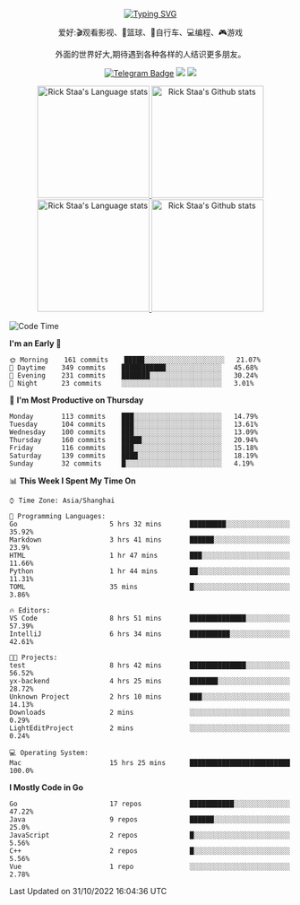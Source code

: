<div align="center"> 

[![Typing SVG](https://readme-typing-svg.herokuapp.com?size=25&duration=2500&color=eeeeee&vCenter=true&width=200&height=40&lines=Hi+there+%F0%9F%91%8B%F0%9F%8F%BB;I'm+DanBai)](https://git.io/typing-svg)

爱好:🎬观看影视、🏀篮球、🚴自行车、💻编程、🎮游戏

外面的世界好大,期待遇到各种各样的人结识更多朋友。

[![Telegram Badge](https://img.shields.io/badge/-Telegram-blue?style=flat&logo=Telegram&logoColor=white)](https://t.me/danbai9420) 
[![](https://img.shields.io/badge/-Blog-brightgreen?style=flat&logo=Blogger&logoColor=white)](https://p00q.cn)
[![](https://img.shields.io/badge/-Email-red?style=flat&logo=Mail.Ru&logoColor=white)](mailto:danbai@88.com)
</div>

<!-- Light Mode -->
<div align="center"> 
<a href="https://github.com/anuraghazra/github-readme-stats#gh-light-mode-only">
<img height=200 src="https://github-readme-stats-git-master-rstaa-rickstaa.vercel.app/api/top-langs/?username=danbai225&layout=compact&langs_count=10&hide_border=1&role=OWNER,COLLABORATOR#gh-light-mode-only" alt="Rick Staa's Language stats" />
</a>
<a href="https://github.com/anuraghazra/github-readme-stats#gh-light-mode-only">
<img height=200 src="https://github-readme-stats-git-master-rstaa-rickstaa.vercel.app/api?username=danbai225&show_icons=true&count_private=true&line_height=28&hide_border=1&include_all_commits=true&card_width=450&role=OWNER,COLLABORATOR&exclude_repo=github-readme-stats#gh-light-mode-only" alt="Rick Staa's Github stats" />
</a>
</div>

<!-- Dark Mode -->
<div align="center"> 
<a href="https://github.com/anuraghazra/github-readme-stats#gh-dark-mode-only">
<img height=200 src="https://github-readme-stats-git-master-rstaa-rickstaa.vercel.app/api/top-langs/?username=danbai225&layout=compact&langs_count=10&hide_border=1&role=OWNER,COLLABORATOR&theme=github_dark#gh-dark-mode-only" alt="Rick Staa's Language stats" />
</a>
<a href="https://github.com/anuraghazra/github-readme-stats#gh-dark-mode-only">
<img height=200 src="https://github-readme-stats-git-master-rstaa-rickstaa.vercel.app/api?username=danbai225&show_icons=true&count_private=true&line_height=28&hide_border=1&include_all_commits=true&card_width=450&role=OWNER,COLLABORATOR&exclude_repo=github-readme-stats&theme=github_dark#gh-dark-mode-only" alt="Rick Staa's Github stats" />
</a>
</div>

<!--START_SECTION:waka-->
![Code Time](http://img.shields.io/badge/Code%20Time-120%20hrs%2033%20mins-blue)

**I'm an Early 🐤** 

```text
🌞 Morning    161 commits    █████░░░░░░░░░░░░░░░░░░░░   21.07% 
🌆 Daytime    349 commits    ███████████░░░░░░░░░░░░░░   45.68% 
🌃 Evening    231 commits    ███████░░░░░░░░░░░░░░░░░░   30.24% 
🌙 Night      23 commits     ░░░░░░░░░░░░░░░░░░░░░░░░░   3.01%

```
📅 **I'm Most Productive on Thursday** 

```text
Monday       113 commits    ███░░░░░░░░░░░░░░░░░░░░░░   14.79% 
Tuesday      104 commits    ███░░░░░░░░░░░░░░░░░░░░░░   13.61% 
Wednesday    100 commits    ███░░░░░░░░░░░░░░░░░░░░░░   13.09% 
Thursday     160 commits    █████░░░░░░░░░░░░░░░░░░░░   20.94% 
Friday       116 commits    ███░░░░░░░░░░░░░░░░░░░░░░   15.18% 
Saturday     139 commits    ████░░░░░░░░░░░░░░░░░░░░░   18.19% 
Sunday       32 commits     █░░░░░░░░░░░░░░░░░░░░░░░░   4.19%

```


📊 **This Week I Spent My Time On** 

```text
⌚︎ Time Zone: Asia/Shanghai

💬 Programming Languages: 
Go                       5 hrs 32 mins       █████████░░░░░░░░░░░░░░░░   35.92% 
Markdown                 3 hrs 41 mins       ██████░░░░░░░░░░░░░░░░░░░   23.9% 
HTML                     1 hr 47 mins        ███░░░░░░░░░░░░░░░░░░░░░░   11.66% 
Python                   1 hr 44 mins        ██░░░░░░░░░░░░░░░░░░░░░░░   11.31% 
TOML                     35 mins             █░░░░░░░░░░░░░░░░░░░░░░░░   3.86%

🔥 Editors: 
VS Code                  8 hrs 51 mins       ██████████████░░░░░░░░░░░   57.39% 
IntelliJ                 6 hrs 34 mins       ██████████░░░░░░░░░░░░░░░   42.61%

🐱‍💻 Projects: 
test                     8 hrs 42 mins       ██████████████░░░░░░░░░░░   56.52% 
yx-backend               4 hrs 25 mins       ███████░░░░░░░░░░░░░░░░░░   28.72% 
Unknown Project          2 hrs 10 mins       ███░░░░░░░░░░░░░░░░░░░░░░   14.13% 
Downloads                2 mins              ░░░░░░░░░░░░░░░░░░░░░░░░░   0.29% 
LightEditProject         2 mins              ░░░░░░░░░░░░░░░░░░░░░░░░░   0.24%

💻 Operating System: 
Mac                      15 hrs 25 mins      █████████████████████████   100.0%

```

**I Mostly Code in Go** 

```text
Go                       17 repos            ███████████░░░░░░░░░░░░░░   47.22% 
Java                     9 repos             ██████░░░░░░░░░░░░░░░░░░░   25.0% 
JavaScript               2 repos             █░░░░░░░░░░░░░░░░░░░░░░░░   5.56% 
C++                      2 repos             █░░░░░░░░░░░░░░░░░░░░░░░░   5.56% 
Vue                      1 repo              ░░░░░░░░░░░░░░░░░░░░░░░░░   2.78%

```



 Last Updated on 31/10/2022 16:04:36 UTC
<!--END_SECTION:waka-->
